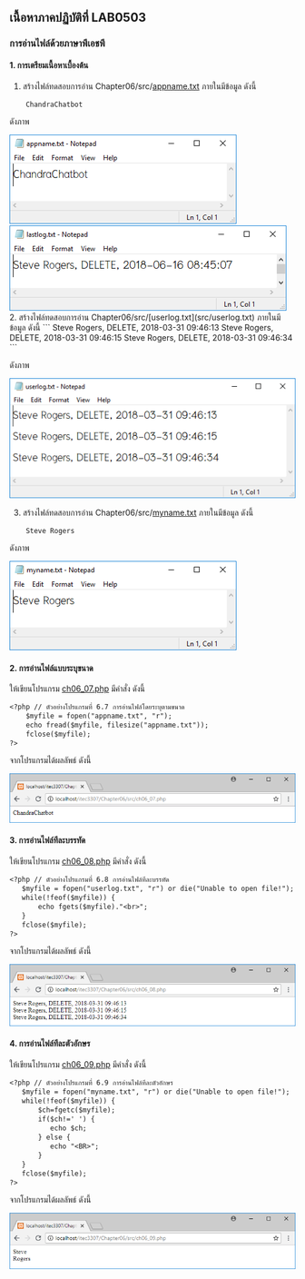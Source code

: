 ## เนื้อหาภาคปฏิบัติที่ LAB0503
### การอ่านไฟล์ด้วยภาษาพีเอชพี

#### 1. การเตรียมเนื้อหาเบื้องต้น

1. สร้างไฟล์ทดสอบการอ่าน Chapter06/src/[appname.txt](src/appname.txt) ภายในมีข้อมูล ดังนี้
```
    ChandraChatbot
```
ดังภาพ 

<img src=output/appname.png>

<img src=output/ch06_10_1.png>
2. สร้างไฟล์ทดสอบการอ่าน Chapter06/src/[userlog.txt](src/userlog.txt) ภายในมีข้อมูล ดังนี้
```
    Steve Rogers, DELETE, 2018-03-31 09:46:13
    Steve Rogers, DELETE, 2018-03-31 09:46:15
    Steve Rogers, DELETE, 2018-03-31 09:46:34
```

ดังภาพ 

<img src=output/userlog.png>

3. สร้างไฟล์ทดสอบการอ่าน Chapter06/src/[myname.txt](src/myname.txt) ภายในมีข้อมูล ดังนี้
```
    Steve Rogers
```
ดังภาพ 

<img src=output/myname.png>

#### 2. การอ่านไฟล์แบบระบุขนาด

ให้เขียนโปรแกรม [ch06_07.php](src/ch06_07.php) มีคำสั่ง ดังนี้

```
<?php // ตัวอย่างโปรแกรมที่ 6.7 การอ่านไฟล์โดยระบุตามขนาด
    $myfile = fopen("appname.txt", "r");
    echo fread($myfile, filesize("appname.txt"));
    fclose($myfile);
?>
```

จากโปรแกรมได้ผลลัพธ์ ดังนี้

<img src=output/ch06_07.png>

#### 3. การอ่านไฟล์ทีละบรรทัด

ให้เขียนโปรแกรม [ch06_08.php](src/ch06_08.php) มีคำสั่ง ดังนี้

```
<?php // ตัวอย่างโปรแกรมที่ 6.8 การอ่านไฟล์ทีละบรรทัด
   $myfile = fopen("userlog.txt", "r") or die("Unable to open file!");
   while(!feof($myfile)) {
       echo fgets($myfile)."<br>";
   }
   fclose($myfile);
?>
```

จากโปรแกรมได้ผลลัพธ์ ดังนี้

<img src=output/ch06_08.png>

#### 4. การอ่านไฟล์ทีละตัวอักษร

ให้เขียนโปรแกรม [ch06_09.php](src/ch06_09.php) มีคำสั่ง ดังนี้

```
<?php // ตัวอย่างโปรแกรมที่ 6.9 การอ่านไฟล์ทีละตัวอักษร
   $myfile = fopen("myname.txt", "r") or die("Unable to open file!");
   while(!feof($myfile)) {
       $ch=fgetc($myfile);
       if($ch!=' ') {
          echo $ch;
       } else {   
          echo "<BR>"; 
       }
   }
   fclose($myfile);
?>
```

จากโปรแกรมได้ผลลัพธ์ ดังนี้

<img src=output/ch06_09.png>